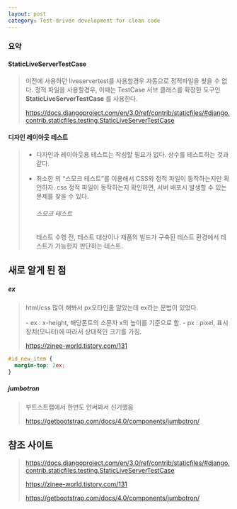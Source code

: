 ```yaml
---
layout: post
category: Test-driven development for clean code
---
```


### 요약

#### StaticLiveServerTestCase

> 이전에 사용하던 liveservertest를 사용할경우 자동으로 정적파일을 찾을 수 없다. 
> 정적 파일을 사용할경우, 이때는 TestCase 서브 클래스를 확장한 도구인 __StaticLiveServerTestCase__ 를 사용한다. 
>
> https://docs.djangoproject.com/en/3.0/ref/contrib/staticfiles/#django.contrib.staticfiles.testing.StaticLiveServerTestCase
>
> 

#### 디자인 레이아웃 테스트

> - 디자인과 레이아웃용 테스트는 작성할 필요가 없다. 상수를 테스트하는 것과 같다.
>
> - 최소한 의 “스모크 테스트”를 이용해서 CSS와 정적 파일이 동작하는지만 확인하자. css 정적 파일이 동작하는지 확인하면, 서버 배포시 발생할 수 있는 문제를 찾을 수 있다. 
>
>   ###### 스모크 테스트
>
>   테스트 수행 전, 테스트 대상이나 제품의 빌드가 구축된 테스트 환경에서 테스트가 가능한지 판단하는 테스트. 
>



## 새로 알게 된 점

##### ex

> html/css 많이 해봐서 px오타인줄 알았는데 ex라는 문법이 있었다. 
>
> \- ex : x-height, 해당폰트의 소문자 x의 높이를 기준으로 함.
> \- px : pixel, 표시장치(모니터)에 따라서 상대적인 크기를 가짐.
>
> https://zinee-world.tistory.com/131

```css
#id_new_item {
  margin-top: 2ex;
}
```

##### jumbotron

> 부트스트랩에서 한번도 안써봐서 신기했음
>
> https://getbootstrap.com/docs/4.0/components/jumbotron/



## 참조 사이트 

> https://docs.djangoproject.com/en/3.0/ref/contrib/staticfiles/#django.contrib.staticfiles.testing.StaticLiveServerTestCase
>
> https://zinee-world.tistory.com/131
>
> https://getbootstrap.com/docs/4.0/components/jumbotron/